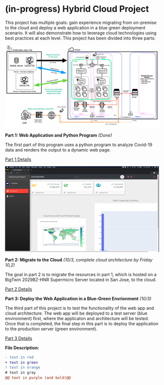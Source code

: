 # (in-progress) Hybrid Cloud Project

This project has multiple goals: gain experience migrating from on-premise to the cloud and deploy a web application in a blue green deployment scenario. It will also demonstrate how to leverage cloud technologies using best practices at each level. This project has been divided into three parts:

![highlevel-arch](https://github.com/lizgarseeyah/-in-progress-Hybrid-Cloud-Project/blob/master/img/architecture-sketch.png)

**Part 1: Web Application and Python Program** _(Done)_

The first part of this program uses a python program to analyze Covid-19 data and renders the output to a dynamic web page.

[Part 1 Details](https://github.com/lizgarseeyah/-in-progress-Hybrid-Cloud-Project/blob/master/README-PAGE3.md)

![Front-Page](https://github.com/lizgarseeyah/-in-progress-Hybrid-Cloud-Project/blob/master/img/web_app_update.png)

**Part 2: Migrate to the Cloud** _(10/3, complete cloud architecture by Friday 10,2)_

The goal in part 2 is to migrate the resources in part 1, which is hosted on a BigTwin 2029BZ-HNR Supermicro Server located in San Jose, to the cloud.

[Part 2 Details](https://github.com/lizgarseeyah/-in-progress-Hybrid-Cloud-Project/blob/master/README-PAGE2.md)

**Part 3: Deploy the Web Application in a Blue-Green Envrionment** _(10/3)_

The third part of this project is to test the functionality of the web app and cloud architecture. The web app will be deployed to a test server (blue environment) first, where the applicaton and architecture will be tested. Once that is completed, the final step in this part is to deploy the application to the production server (green environment).

[Part 3 Details](https://github.com/lizgarseeyah/-in-progress-Hybrid-Cloud-Project/blob/master/README-PAGE4.md)

**File Description:**

```diff
- text in red
+ text in green
! text in orange
# text in gray
@@ text in purple (and bold)@@
```
